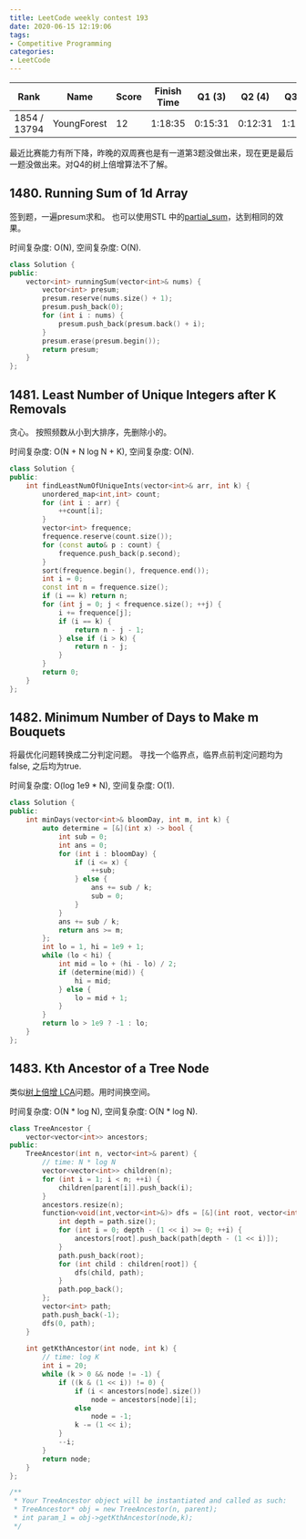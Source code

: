 ```yaml
---
title: LeetCode weekly contest 193
date: 2020-06-15 12:19:06
tags:
- Competitive Programming
categories:
- LeetCode
---
```


| Rank |	Name |	Score |	Finish Time | 	Q1 (3) |	Q2 (4) |	Q3 (5) |	Q4 (6)|
|--|--|--|--|--|--|--|--|
| 1854 / 13794 | YoungForest | 12 | 1:18:35 |  0:15:31 | 0:12:31 | 1:18:35	 | null |

最近比赛能力有所下降，昨晚的双周赛也是有一道第3题没做出来，现在更是最后一题没做出来。对Q4的树上倍增算法不了解。

## 1480. Running Sum of 1d Array

签到题，一遍presum求和。
也可以使用STL 中的[partial_sum](https://leetcode.com/problems/running-sum-of-1d-array/discuss/686276/C++-partial_sum)，达到相同的效果。

时间复杂度: O(N),
空间复杂度: O(N).

```cpp
class Solution {
public:
    vector<int> runningSum(vector<int>& nums) {
        vector<int> presum;
        presum.reserve(nums.size() + 1);
        presum.push_back(0);
        for (int i : nums) {
            presum.push_back(presum.back() + i);
        }
        presum.erase(presum.begin());
        return presum;
    }
};
```

## 1481. Least Number of Unique Integers after K Removals

贪心。
按照频数从小到大排序，先删除小的。

时间复杂度: O(N + N log N + K),
空间复杂度: O(N).

```cpp
class Solution {
public:
    int findLeastNumOfUniqueInts(vector<int>& arr, int k) {
        unordered_map<int,int> count;
        for (int i : arr) {
            ++count[i];
        }
        vector<int> frequence;
        frequence.reserve(count.size());
        for (const auto& p : count) {
            frequence.push_back(p.second);
        }
        sort(frequence.begin(), frequence.end());
        int i = 0;
        const int n = frequence.size();
        if (i == k) return n;
        for (int j = 0; j < frequence.size(); ++j) {
            i += frequence[j];
            if (i == k) {
                return n - j - 1;
            } else if (i > k) {
                return n - j;
            }
        }
        return 0;
    }
};
```

## 1482. Minimum Number of Days to Make m Bouquets

将最优化问题转换成二分判定问题。
寻找一个临界点，临界点前判定问题均为false, 之后均为true.

时间复杂度: O(log 1e9 * N),
空间复杂度: O(1).

```cpp
class Solution {
public:
    int minDays(vector<int>& bloomDay, int m, int k) {
        auto determine = [&](int x) -> bool {
            int sub = 0;
            int ans = 0;
            for (int i : bloomDay) {
                if (i <= x) {
                    ++sub;
                } else {
                    ans += sub / k;
                    sub = 0;
                }
            }
            ans += sub / k;
            return ans >= m;
        };
        int lo = 1, hi = 1e9 + 1;
        while (lo < hi) {
            int mid = lo + (hi - lo) / 2;
            if (determine(mid)) {
                hi = mid;
            } else {
                lo = mid + 1;
            }
        }
        return lo > 1e9 ? -1 : lo;
    }
};
```

## 1483. Kth Ancestor of a Tree Node

类似[树上倍增 LCA](https://cp-algorithms.com/graph/lca_binary_lifting.html)问题。用时间换空间。

时间复杂度: O(N * log N),
空间复杂度: O(N * log N).

```cpp
class TreeAncestor {
    vector<vector<int>> ancestors;
public:
    TreeAncestor(int n, vector<int>& parent) {
        // time: N * log N
        vector<vector<int>> children(n);
        for (int i = 1; i < n; ++i) {
            children[parent[i]].push_back(i);
        }
        ancestors.resize(n);
        function<void(int,vector<int>&)> dfs = [&](int root, vector<int>& path) -> void {
            int depth = path.size();
            for (int i = 0; depth - (1 << i) >= 0; ++i) {
                ancestors[root].push_back(path[depth - (1 << i)]);
            }
            path.push_back(root);
            for (int child : children[root]) {
                dfs(child, path);
            }
            path.pop_back();
        };
        vector<int> path;
        path.push_back(-1);
        dfs(0, path);
    }
    
    int getKthAncestor(int node, int k) {
        // time: log K
        int i = 20;
        while (k > 0 && node != -1) {
            if ((k & (1 << i)) != 0) {
                if (i < ancestors[node].size())
                    node = ancestors[node][i];
                else
                    node = -1;
                k -= (1 << i);
            }
            --i;
        }
        return node;
    }
};

/**
 * Your TreeAncestor object will be instantiated and called as such:
 * TreeAncestor* obj = new TreeAncestor(n, parent);
 * int param_1 = obj->getKthAncestor(node,k);
 */
```